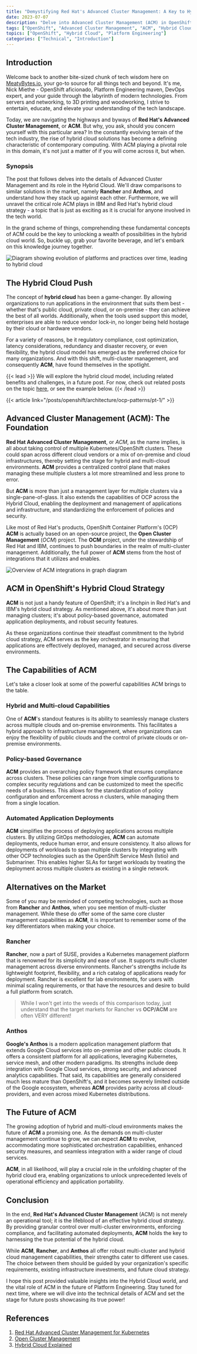 ```yaml
---
title: "Demystifying Red Hat's Advanced Cluster Management: A Key to Hybrid Cloud Strategy"
date: 2023-07-07
description: "Delve into Advanced Cluster Management (ACM) in OpenShift to understand the hybrid cloud push in the industry, compare it to Rancher and Anthos, and uncover the critical role of ACM in IBM and Red Hat's hybrid cloud strategy."
tags: ["OpenShift", "Advanced Cluster Management", "ACM", "Hybrid Cloud", "Rancher", "Anthos", "IBM", "Red Hat", "DevOps", "Multi-cluster Management",]
topics: ["OpenShift", "Hybrid Cloud", "Platform Engineering"]
categories: ["Technical", "Introduction"]
---
```


## Introduction

Welcome back to another bite-sized chunk of tech wisdom here on [MeatyBytes.io](/), your go-to source for all things tech and beyond. It's me, Nick Miethe - OpenShift aficionado, Platform Engineering maven, DevOps expert, and your guide through the labyrinth of modern technologies. From servers and networking, to 3D printing and woodworking, I strive to entertain, educate, and elevate your understanding of the tech landscape.

Today, we are navigating the highways and byways of **Red Hat's Advanced Cluster Management**, or **ACM**. But why, you ask, should you concern yourself with this particular area? In the constantly evolving terrain of the tech industry, the rise of hybrid cloud solutions has become a defining characteristic of contemporary computing. With ACM playing a pivotal role in this domain, it's not just a matter of if you will come across it, but when.

### Synopsis

The post that follows delves into the details of Advanced Cluster Management and its role in the Hybrid Cloud. We'll draw comparisons to similar solutions in the market, namely **Rancher** and **Anthos**, and understand how they stack up against each other. Furthermore, we will unravel the critical role ACM plays in IBM and Red Hat's hybrid cloud strategy - a topic that is just as exciting as it is crucial for anyone involved in the tech world.

In the grand scheme of things, comprehending these fundamental concepts of ACM could be the key to unlocking a wealth of possibilities in the hybrid cloud world. So, buckle up, grab your favorite beverage, and let's embark on this knowledge journey together.

![Diagram showing evolution of platforms and practices over time, leading to hybrid cloud](Multicluster%20mgmt%20challenges%20-%20w.png "Evolution of Workloads and Environments over time")

## The Hybrid Cloud Push

The concept of **hybrid cloud** has been a game-changer. By allowing organizations to run applications in the environment that suits them best - whether that's public cloud, private cloud, or on-premise - they can achieve the best of all worlds. Additionally, when the tools used support this model, enterprises are able to reduce vendor lock-in, no longer being held hostage by their cloud or hardware vendors.

For a variety of reasons, be it regulatory compliance, cost optimization, latency considerations, redundancy and disaster recovery, or even flexibility, the hybrid cloud model has emerged as the preferred choice for many organizations. And with this shift, multi-cluster management, and consequently **ACM**, have found themselves in the spotlight.

{{< lead >}}
We will explore the hybrid cloud model, including related benefits and challenges, in a future post. For now, check out related posts on the topic [here](/tags/hybrid-cloud/), or see the example below.
{{< /lead >}}

{{< article link="/posts/openshift/architecture/ocp-patterns/pt-1/" >}}

## Advanced Cluster Management (ACM): The Foundation

**Red Hat Advanced Cluster Management**, or *ACM*, as the name implies, is all about taking control of multiple Kubernetes/OpenShift clusters. These could span across different cloud vendors or a mix of on-premise and cloud infrastructures, thereby setting the stage for hybrid and multi-cloud environments. **ACM** provides a centralized control plane that makes managing these multiple clusters a lot more streamlined and less prone to error.

But **ACM** is more than just a management layer for multiple clusters via a single-pane-of-glass. It also extends the capabilities of OCP across the Hybrid Cloud, enabling the deployment and management of applications and infrastructure, and standardizing the enforcement of policies and security.

Like most of Red Hat's products, OpenShift Container Platform's (OCP) **ACM** is actually based on an open-source project, the **Open Cluster Management** (*OCM*) project. The **OCM** project, under the stewardship of Red Hat and IBM, continues to push boundaries in the realm of multi-cluster management. Additionally, the full power of **ACM** stems from the host of integrations that it utilizes and enables.

![Overview of ACM integrations in graph diagram](acm-ecosystem.png "ACM Integrations and Enabled Environments")

## ACM in OpenShift's Hybrid Cloud Strategy

**ACM** is not just a handy feature of OpenShift; it's a linchpin in Red Hat's and IBM's hybrid cloud strategy. As mentioned above, it's about more than just managing clusters; it's about policy-based governance, automated application deployments, and robust security features.

As these organizations continue their steadfast commitment to the hybrid cloud strategy, ACM serves as the key orchestrator in ensuring that applications are effectively deployed, managed, and secured across diverse environments.

## The Capabilities of ACM

Let's take a closer look at some of the powerful capabilities ACM brings to the table.

### Hybrid and Multi-cloud Capabilities

One of **ACM**'s standout features is its ability to seamlessly manage clusters across multiple clouds and on-premise environments. This facilitates a hybrid approach to infrastructure management, where organizations can enjoy the flexibility of public clouds and the control of private clouds or on-premise environments.

### Policy-based Governance

**ACM** provides an overarching policy framework that ensures compliance across clusters. These policies can range from simple configurations to complex security regulations and can be customized to meet the specific needs of a business. This allows for the standardization of policy configuration and enforcement across *n* clusters, while managing them from a single location.

### Automated Application Deployments

**ACM** simplifies the process of deploying applications across multiple clusters. By utilizing GitOps methodologies, **ACM** can automate deployments, reduce human error, and ensure consistency. It also allows for deployments of workloads to span multiple clusters by integrating with other OCP technologies such as the OpenShift Service Mesh (Istio) and Submariner. This enables higher SLAs for target workloads by treating the deployment across multiple clusters as existing in a single network.

## Alternatives on the Market

Some of you may be reminded of competing technologies, such as those from **Rancher** and **Anthos**, when you see mention of multi-cluster management. While these do offer some of the same core cluster management capabilities as **ACM**, it is important to remember some of the key differentiators when making your choice.

### Rancher

**Rancher**, now a part of SUSE, provides a Kubernetes management platform that is renowned for its simplicity and ease of use. It supports multi-cluster management across diverse environments. Rancher's strengths include its lightweight footprint, flexibility, and a rich catalog of applications ready for deployment. Rancher is excellent for lab environments, for users with minimal scaling requirements, or that have the resources and desire to build a full platform from scratch.

> While I won't get into the weeds of this comparison today, just understand that the target markets for Rancher vs **OCP/ACM** are often VERY different!

### Anthos

**Google's Anthos** is a modern application management platform that extends Google Cloud services into on-premise and other public clouds. It offers a consistent platform for all applications, leveraging Kubernetes, service mesh, and other modern paradigms. Its strengths include deep integration with Google Cloud services, strong security, and advanced analytics capabilities. That said, its capabilities are generally considered much less mature than OpenShift's, and it becomes severely limited outside of the Google ecosystem, whereas **ACM** provides parity across all cloud-providers, and even across mixed Kubernetes distributions.

## The Future of ACM

The growing adoption of hybrid and multi-cloud environments makes the future of **ACM** a promising one. As the demands on multi-cluster management continue to grow, we can expect **ACM** to evolve, accommodating more sophisticated orchestration capabilities, enhanced security measures, and seamless integration with a wider range of cloud services.

**ACM**, in all likelihood, will play a crucial role in the unfolding chapter of the hybrid cloud era, enabling organizations to unlock unprecedented levels of operational efficiency and application portability.

## Conclusion

In the end, **Red Hat's Advanced Cluster Management** (ACM) is not merely an operational tool; it is the lifeblood of an effective hybrid cloud strategy. By providing granular control over multi-cluster environments, enforcing compliance, and facilitating automated deployments, **ACM** holds the key to harnessing the true potential of the hybrid cloud.

While **ACM**, **Rancher**, and **Anthos** all offer robust multi-cluster and hybrid cloud management capabilities, their strengths cater to different use cases. The choice between them should be guided by your organization's specific requirements, existing infrastructure investments, and future cloud strategy.

I hope this post provided valuable insights into the Hybrid Cloud world, and the vital role of ACM in the future of Platform Engineering. Stay tuned for next time, where we will dive into the technical details of ACM and set the stage for future posts showcasing its true power!

## References

1. [Red Hat Advanced Cluster Management for Kubernetes](https://www.redhat.com/en/technologies/management/advanced-cluster-management)
2. [Open Cluster Management](https://open-cluster-management.io/)
3. [Hybrid Cloud Explained](https://www.ibm.com/cloud/learn/hybrid-cloud)
